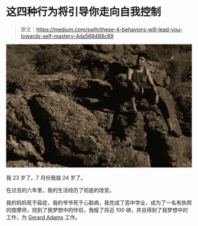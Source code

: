 # 这四种行为将引导你走向自我控制

> 原文：<https://medium.com/swlh/these-4-behaviors-will-lead-you-towards-self-mastery-4da568488c69>

![](img/074a331b0acfabc1dd58691a1bf39ce6.png)

我 23 岁了。7 月份我就 24 岁了。

在过去的六年里，我的生活经历了彻底的改变。

我的妈妈死于癌症，我的爷爷死于心脏病，我完成了高中学业，成为了一名有执照的按摩师，找到了我梦想中的伴侣，我瘦了将近 100 磅，并且得到了我梦想中的工作，为 [Gerard Adams](https://medium.com/u/a0fb9d3a9c43?source=post_page-----4da568488c69--------------------------------) 工作。